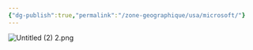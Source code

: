 ```yaml
---
{"dg-publish":true,"permalink":"/zone-geographique/usa/microsoft/"}
---
```



![Untitled (2) 2.png](/img/user/Data/Sources/Untitled%20(2)%202.png)